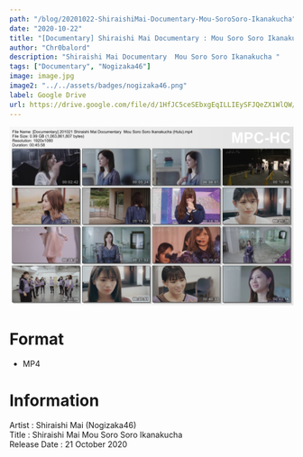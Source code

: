 ```yaml
---
path: "/blog/20201022-ShiraishiMai-Documentary-Mou-SoroSoro-Ikanakucha"
date: "2020-10-22"
title: "[Documentary] Shiraishi Mai Documentary : Mou Soro Soro Ikanakucha (Hulu)"
author: "Chr0balord"
description: "Shiraishi Mai Documentary  Mou Soro Soro Ikanakucha "
tags: ["Documentary", "Nogizaka46"]
image: image.jpg
image2: "../../assets/badges/nogizaka46.png"
label: Google Drive
url: https://drive.google.com/file/d/1HfJC5ceSEbxgEqILLIEySFJQeZX1WlQW/view?usp=sharing 
---
```


![Shiraishi Mai Documentary Mou Soro Soro Ikanakucha](./image.jpg)

# Format

- MP4

# Information

Artist : Shiraishi Mai (Nogizaka46) <br/>
Title : Shiraishi Mai Mou Soro Soro Ikanakucha <br>
Release Date : 21 October 2020 <br>

